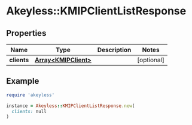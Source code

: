 # Akeyless::KMIPClientListResponse

## Properties

| Name | Type | Description | Notes |
| ---- | ---- | ----------- | ----- |
| **clients** | [**Array&lt;KMIPClient&gt;**](KMIPClient.md) |  | [optional] |

## Example

```ruby
require 'akeyless'

instance = Akeyless::KMIPClientListResponse.new(
  clients: null
)
```

